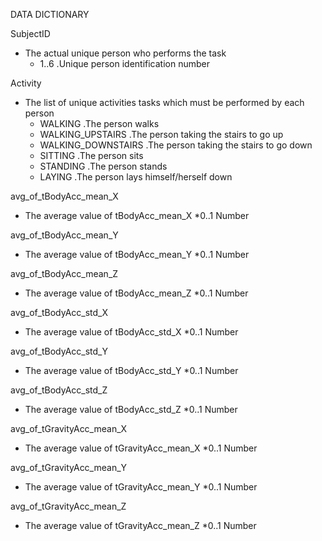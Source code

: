 DATA DICTIONARY

SubjectID
* The actual unique person who performs the task
  * 1..6   .Unique person identification number

Activity
* The list of unique activities tasks which must be performed by each person
  * WALKING .The person walks 
  * WALKING_UPSTAIRS .The person taking the stairs to go up 
  * WALKING_DOWNSTAIRS .The person taking the stairs to go down
  * SITTING .The person sits
  * STANDING .The person stands
  * LAYING .The person lays himself/herself down

avg_of_tBodyAcc_mean_X
* The average value of tBodyAcc_mean_X
  *0..1 Number

avg_of_tBodyAcc_mean_Y
* The average value of tBodyAcc_mean_Y
  *0..1 Number

avg_of_tBodyAcc_mean_Z
* The average value of tBodyAcc_mean_Z
  *0..1 Number

avg_of_tBodyAcc_std_X
* The average value of tBodyAcc_std_X
  *0..1 Number

avg_of_tBodyAcc_std_Y
* The average value of tBodyAcc_std_Y
  *0..1 Number

avg_of_tBodyAcc_std_Z
* The average value of tBodyAcc_std_Z
  *0..1 Number

avg_of_tGravityAcc_mean_X
* The average value of tGravityAcc_mean_X
  *0..1 Number

avg_of_tGravityAcc_mean_Y
* The average value of tGravityAcc_mean_Y
  *0..1 Number

avg_of_tGravityAcc_mean_Z
* The average value of tGravityAcc_mean_Z
  *0..1 Number

